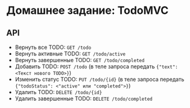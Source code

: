 # Домашнее задание: TodoMVC

## API

* Вернуть все TODO: `GET /todo`
* Вернуть активные TODO: `GET /todo/active`
* Вернуть завершенные TODO: `GET /todo/completed`
* Добавить TODO: `POST /todo` (в теле запроса передать `{"text": <Текст нового TODO>}`)
* Изменить статус TODO: `PUT /todo/{id}` (в теле запроса передать `{"todoStatus": <"active" или "completed">}`)
* Удалить TODO: `DELETE /todo/{id}`
* Удалить завершенные TODO: `DELETE /todo/completed`
